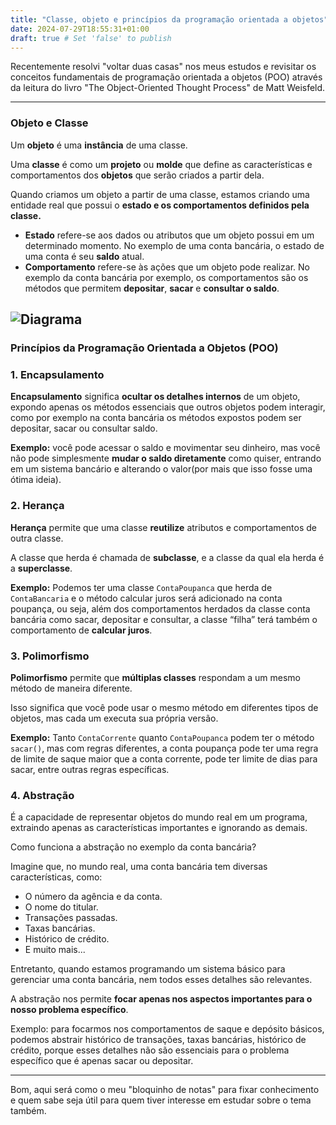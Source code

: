 ```yaml
---
title: "Classe, objeto e princípios da programação orientada a objetos"
date: 2024-07-29T18:55:31+01:00
draft: true # Set 'false' to publish
---
```


Recentemente resolvi "voltar duas casas" nos meus estudos e revisitar os conceitos fundamentais de programação orientada a objetos (POO) através da leitura do livro  "The Object-Oriented Thought Process" de Matt Weisfeld.

---

### **Objeto e Classe**

Um **objeto** é uma **instância** de uma classe. 

Uma **classe** é como um **projeto** ou **molde** que define as características e comportamentos dos **objetos** que serão criados a partir dela. 

Quando criamos um objeto a partir de uma classe, estamos criando uma entidade real que possui o **estado e os comportamentos definidos pela classe.**

- **Estado** refere-se aos dados ou atributos que um objeto possui em um determinado momento. No exemplo de uma conta bancária, o estado de uma conta é seu **saldo** atual.
- **Comportamento** refere-se às ações que um objeto pode realizar. No exemplo da conta bancária por exemplo, os comportamentos são os métodos que permitem **depositar**, **sacar** e **consultar o saldo**.

![Diagrama](/images/diagrama.png)
---

### Princípios da Programação Orientada a Objetos (POO)

### 1. Encapsulamento

**Encapsulamento** significa **ocultar os detalhes internos** de um objeto, expondo apenas os métodos essenciais que outros objetos podem interagir, como por exemplo na conta bancária os métodos expostos podem ser depositar, sacar ou consultar saldo.

**Exemplo:** você pode acessar o saldo e movimentar seu dinheiro, mas você não pode simplesmente **mudar o saldo diretamente** como quiser, entrando em um sistema bancário e alterando o valor(por mais que isso fosse uma ótima ideia).

### 2. Herança

**Herança** permite que uma classe **reutilize** atributos e comportamentos de outra classe. 

A classe que herda é chamada de **subclasse**, e a classe da qual ela herda é a **superclasse**.

**Exemplo:** Podemos ter uma classe `ContaPoupanca` que herda de `ContaBancaria` e o método calcular juros será adicionado na conta poupança, ou seja, além dos comportamentos herdados da classe conta bancária como sacar, depositar e consultar, a classe “filha” terá também o comportamento de **calcular juros**.

### 3. Polimorfismo

**Polimorfismo** permite que **múltiplas classes** respondam a um mesmo método de maneira diferente. 

Isso significa que você pode usar o mesmo método em diferentes tipos de objetos, mas cada um executa sua própria versão.

**Exemplo:** Tanto `ContaCorrente` quanto `ContaPoupanca` podem ter o método `sacar()`, mas com regras diferentes, a conta poupança pode ter uma regra de limite de saque maior que a conta corrente, pode ter limite de dias para sacar, entre outras regras específicas.

### 4. **Abstração**

É a capacidade de representar objetos do mundo real em um programa, extraindo apenas as características importantes e ignorando as demais.

Como funciona a abstração no exemplo da conta bancária?

Imagine que, no mundo real, uma conta bancária tem diversas características, como:

- O número da agência e da conta.
- O nome do titular.
- Transações passadas.
- Taxas bancárias.
- Histórico de crédito.
- E muito mais...

Entretanto, quando estamos programando um sistema básico para gerenciar uma conta bancária, nem todos esses detalhes são relevantes. 

A abstração nos permite **focar apenas nos aspectos importantes para o nosso problema específico**.

Exemplo: para focarmos nos comportamentos de saque e depósito básicos, podemos abstrair histórico de transações, taxas bancárias, histórico de crédito, porque esses detalhes não são essenciais para o problema específico que é apenas sacar ou depositar.

---

Bom, aqui será como o meu "bloquinho de notas" para fixar conhecimento e quem sabe seja útil para quem tiver interesse em estudar sobre o tema também.